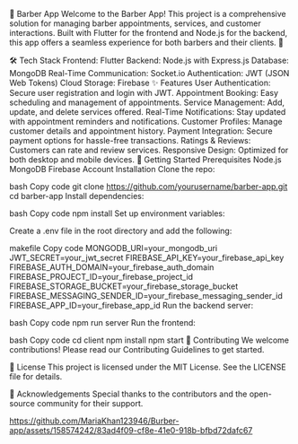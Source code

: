 💈 Barber App
Welcome to the Barber App! This project is a comprehensive solution for managing barber appointments, services, and customer interactions. Built with Flutter for the frontend and Node.js for the backend, this app offers a seamless experience for both barbers and their clients. 🚀

🛠️ Tech Stack
Frontend: Flutter
Backend: Node.js with Express.js
Database: MongoDB
Real-Time Communication: Socket.io
Authentication: JWT (JSON Web Tokens)
Cloud Storage: Firebase
✨ Features
User Authentication: Secure user registration and login with JWT.
Appointment Booking: Easy scheduling and management of appointments.
Service Management: Add, update, and delete services offered.
Real-Time Notifications: Stay updated with appointment reminders and notifications.
Customer Profiles: Manage customer details and appointment history.
Payment Integration: Secure payment options for hassle-free transactions.
Ratings & Reviews: Customers can rate and review services.
Responsive Design: Optimized for both desktop and mobile devices.
🚀 Getting Started
Prerequisites
Node.js
MongoDB
Firebase Account
Installation
Clone the repo:

bash
Copy code
git clone https://github.com/yourusername/barber-app.git
cd barber-app
Install dependencies:

bash
Copy code
npm install
Set up environment variables:

Create a .env file in the root directory and add the following:

makefile
Copy code
MONGODB_URI=your_mongodb_uri
JWT_SECRET=your_jwt_secret
FIREBASE_API_KEY=your_firebase_api_key
FIREBASE_AUTH_DOMAIN=your_firebase_auth_domain
FIREBASE_PROJECT_ID=your_firebase_project_id
FIREBASE_STORAGE_BUCKET=your_firebase_storage_bucket
FIREBASE_MESSAGING_SENDER_ID=your_firebase_messaging_sender_id
FIREBASE_APP_ID=your_firebase_app_id
Run the backend server:

bash
Copy code
npm run server
Run the frontend:

bash
Copy code
cd client
npm install
npm start
🤝 Contributing
We welcome contributions! Please read our Contributing Guidelines to get started.

📄 License
This project is licensed under the MIT License. See the LICENSE file for details.

🙏 Acknowledgements
Special thanks to the contributors and the open-source community for their support.

https://github.com/MariaKhan123946/Burber-app/assets/158574242/83ad4f09-cf8e-41e0-918b-bfbd72dafc67

